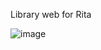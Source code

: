 Library web for Rita 

![image](https://github.com/user-attachments/assets/b3632dca-1f76-416a-94b9-e61c93910d46)
